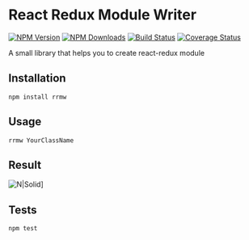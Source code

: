 React Redux Module Writer
=========
[![NPM Version][npm-image]][npm-url]
[![NPM Downloads][downloads-image]][downloads-url]
[![Build Status](https://travis-ci.org/sedoyjan/rrmw.svg?branch=master)](https://travis-ci.org/sedoyjan/rrmw)
[![Coverage Status](https://coveralls.io/repos/github/sedoyjan/rrmw/badge.svg?branch=master)](https://coveralls.io/github/sedoyjan/rrmw?branch=master)

A small library that helps you to create react-redux module

## Installation

  `npm install rrmw`

## Usage
`rrmw YourClassName`

## Result

![N|Solid](https://image.ibb.co/hTBwBv/rrmw_Usage.png)]

## Tests
`npm test`



[npm-image]: https://img.shields.io/npm/v/rrmw.svg
[npm-url]: https://npmjs.org/package/rrmw
[downloads-image]: https://img.shields.io/npm/dm/rrmw.svg
[downloads-url]: https://npmjs.org/package/rrmw